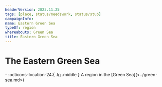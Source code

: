 ```yaml
---
headerVersion: 2023.11.25
tags: [place, status/needswork, status/stub]
campaignInfo:
name: Eastern Green Sea
typeOf: region
whereabouts: Green Sea
title: Eastern Green Sea
---
```

# The Eastern Green Sea
<div class="grid cards ext-narrow-margin ext-one-column" markdown>
-    :octicons-location-24:{ .lg .middle } A region in the [Green Sea](<../green-sea.md>)  
</div>

